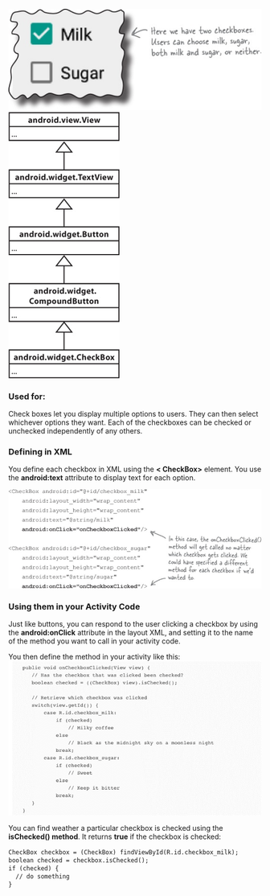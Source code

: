 
![](.guides/img/59.png)
![](.guides/img/60.png)

### Used for:
Check boxes let you display multiple options to users. They can then select whichever options they want. Each of the checkboxes can be checked or unchecked independently of any others.


### Defining in XML
You define each checkbox in XML using the **< CheckBox>** element. You use the **android:text** attribute to display text for each option. 

![](.guides/img/58checkboxes.png)

### Using them in your Activity Code
Just like buttons, you can respond to the user clicking a checkbox by using the **android:onClick** attribute in the layout XML, and setting it to the name of the method you want to call in your activity code. 

You then define the method in your activity like this:
![](.guides/img/61.png)

You can find weather a particular checkbox is checked using the **isChecked() method**. It returns **true** if the checkbox is checked:
```
CheckBox checkbox = (CheckBox) findViewById(R.id.checkbox_milk);
boolean checked = checkbox.isChecked();
if (checked) {
  // do something
}
```